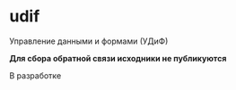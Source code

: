 # udif
Управление данными и формами (УДиФ)

**Для сбора обратной связи исходники не публикуются**

В разработке
